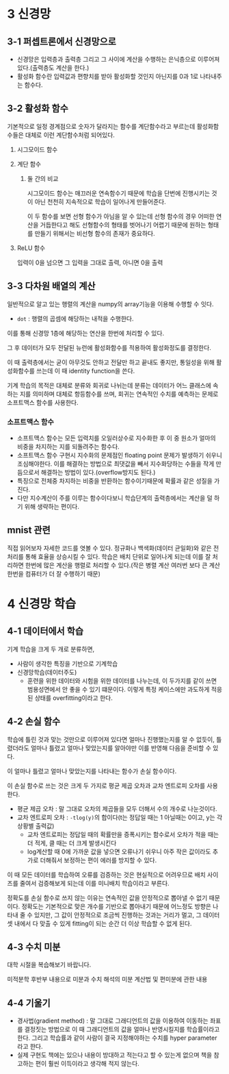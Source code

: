 # 3 신경망

## 3-1 퍼셉트론에서 신경망으로

- 신경망은 입력층과 출력층 그리고 그 사이에 계산을 수행하는 은닉층으로 이루어져 있다.(출력층도 계산을 한다.)
- 활성화 함수란 입력값과 편향치를 받아 활성화할 것인지 아닌지를 0과 1로 나타내주는 함수다.

## 3-2 활성화 함수

기본적으로 일정 경계점으로 숫자가 달라지는 함수를 계단함수라고 부르는데 활성화함수들은 대체로 이런 계단함수처럼 되어있다.

1. 시그모이드 함수

2. 계단 함수

   1. 둘 간의 비교

      시그모이드 함수는 매끄러운 연속함수기 때문에 학습을 단번에 진행시키는 것이 아닌 천천히 지속적으로 학습이 일어나게 만들어준다.

      이 두 함수를 보면 선형 함수가 아님을 알 수 있는데 선형 함수의 경우 어떠한 연산을 거듭한다고 해도 선형함수의 형태를 벗어나기 어렵기 때문에 원하는 형태를 만들기 위해서는 비선형 함수의 존재가 중요하다.

3. ReLU 함수

   입력이 0을 넘으면 그 입력을 그대로 출력, 아니면 0을 출력

## 3-3 다차원 배열의 계산

일반적으로 알고 있는 행렬의 계산을 numpy의 array기능을 이용해 수행할 수 잇다.

- `dot` : 행렬의 곱셈에 해당하는 내적을 수행한다.

이를 통해 신경망 1층에 해당하는 연산을 한번에 처리할 수 있다.

그 후 데이터가 모두 전달된 뉴런에 활성화함수를 적용하여 활성화정도를 결정한다.

이 때 출력층에서는 굳이 아무것도 안하고 전달만 하고 끝내도 좋지만, 통일성을 위해 활성화함수를 쓰는데 이 때 identity function을 쓴다.

기계 학습의 목적은 대체로 분류와 회귀로 나뉘는데 분류는 데이터가 어느 클래스에 속하는 지를 의미하며 대체로 항등함수를 쓰며, 회귀는 연속적인 수치를 예측하는 문제로 소프트맥스 함수를 사용한다.

### 소프트맥스 함수
- 소프트맥스 함수는 모든 입력치를 오일러상수로 지수화한 후 이 중 원소가 얼마의 비중을 차지하는 지를 되돌려주는 함수다.
- 소프트맥스 함수 구현시 지수화의 문제점인 floating point 문제가 발생하기 쉬우니 조심해야한다. 이를 해결하는 방법으로 최댓값을 빼서 지수화당하는 수들을 작게 만듬으로서 해결하는 방법이 있다.(overflow방지도 된다.)
- 특징으로 전체중 차지하는 비중을 반환하는 함수이기때문에 확률과 같은 성질을 가진다.
- 다만 지수계산이 주를 이루는 함수이다보니 학습단계의 출력층에서는 계산을 덜 하기 위해 생략하는 편이다.

## mnist 관련
직접 읽어보자 자세한 코드를 엿볼 수 있다.
정규화나 백색화(데이터 균일화)와 같은 전처리를 통해 효율을 상승시킬 수 있다.
학습은 배치 단위로 일어나게 되는데 이를 잘 처리하면 한번에 많은 계산을 행렬로 처리할 수 있다.(작은 병렬 계산 여러번 보다 큰 계산 한번을 컴퓨터가 더 잘 수행하기 때문)

# 4 신경망 학습
## 4-1 데이터에서 학습
기계 학습을 크게 두 개로 분류하면,
- 사람이 생각한 특징을 기반으로 기계학습
- 신경망학습(데이터주도)
  - 훈련을 위한 데이터와 시험을 위한 데이터를 나누는데, 이 두가지를 같이 쓰면 범용성면에서 안 좋을 수 있기 떄문이다. 이렇게 특정 케이스에만 과도하게 적응된 상태를 overfitting이라고 한다.

## 4-2 손실 함수

학습에 틀린 것과 맞는 것만으로 이루어져 있다면 얼마나 진행했는지를 알 수 없듯이, 틀렸더라도 얼마나 틀렸고 얼마나 맞았는지를 알아야만 이를 반영해 다음을 준비할 수 있다.

이 얼마나 틀렸고 얼마나 맞았는지를 나타내는 함수가 손실 함수이다.

이 손실 함수로 쓰는 것은 크게 두 가지로 평균 제곱 오차과 교차 엔트로피 오차를 사용한다.

- 평균 제곱 오차 : 말 그대로 오차의 제곱들을 모두 더해서 수의 개수로 나눈것이다.
- 교차 엔트로피 오차 : `-tlog(y)`의 합이다(t는 정답일 때는 1 아닐때는 0이고, y는 각 상황별 출력값)
  - 교차 엔트로피는 정답일 때의 확률만을 증폭시키는 함수로서 오차가 적을 때는 더 적게, 클 때는 더 크게 발생시킨다
  - log계산할 때 0에 가까운 값을 넣으면 오류나기 쉬우니 아주 작은 값이라도 추가로 더해줘서 보정하는 편이 에러를 방지할 수 있다.

이 때 모든 데이터를 학습하여 오류를 검증하는 것은 현실적으로 어려우므로 배치 사이즈를 줄여서 검증해보게 되는데 이를 미니배치 학습이라고 부른다.

정확도를 손실 함수로 쓰지 않는 이유는 연속적인 값을 안정적으로 뽑아낼 수 없기 때문이다. 정확도는 기본적으로 맞은 개수를 기반으로 뽑아내기 때문에 어느정도 방향은 나타내 줄 수 있지만, 그 값이 안정적으로 조금씩 진행하는 것과는 거리가 멀고, 그 데이터셋 내에서 다 맞출 수 있게 fitting이 되는 순간 더 이상 학습할 수 없게 된다.

## 4-3 수치 미분

대학 시절을 복습해보기 바랍니다.

미적분학 후반부 내용으로 미분과 수치 해석의 미분 계산법 및 편미분에 관한 내용

## 4-4 기울기

- 경사법(gradient method) : 말 그대로 그래디언트의 값을 이용하여 이동하는 좌표를 결정짓는 방법으로 이 때 그래디언트의 값을 얼마나 반영시킬지를 학습률이라고 한다. 그리고 학습률과 같이 사람이 결국 지정해야하는 수치를 hyper parameter라고 한다.
- 실제 구현도 책에는 있으나 내용이 방대하고 적는다고 할 수 있는게 없으며 책을 참고하는 편이 훨씬 이득이라고 생각해 적지 않는다.

